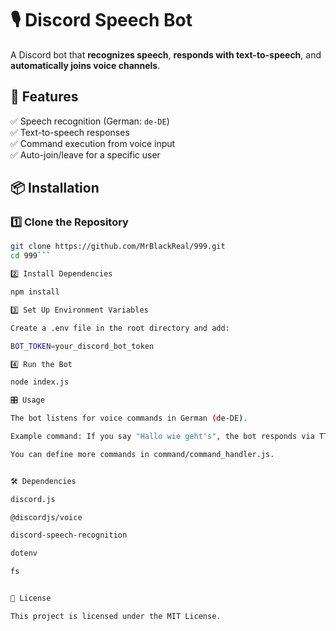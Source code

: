 # 🎙️ Discord Speech Bot  

A Discord bot that **recognizes speech**, **responds with text-to-speech**, and **automatically joins voice channels**.  

## 🚀 Features  
✅ Speech recognition (German: `de-DE`)  
✅ Text-to-speech responses  
✅ Command execution from voice input  
✅ Auto-join/leave for a specific user  

## 📦 Installation  

### 1️⃣ Clone the Repository  
```bash
git clone https://github.com/MrBlackReal/999.git
cd 999```

2️⃣ Install Dependencies

npm install

3️⃣ Set Up Environment Variables

Create a .env file in the root directory and add:

BOT_TOKEN=your_discord_bot_token

4️⃣ Run the Bot

node index.js

🎛️ Usage

The bot listens for voice commands in German (de-DE).

Example command: If you say "Hallo wie geht's", the bot responds via TTS.

You can define more commands in command/command_handler.js.


🛠️ Dependencies

discord.js

@discordjs/voice

discord-speech-recognition

dotenv

fs


📜 License

This project is licensed under the MIT License.